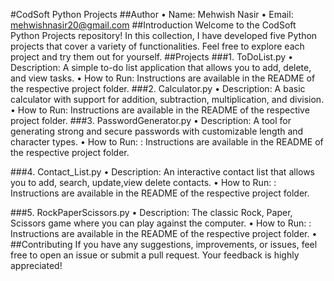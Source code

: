 #CodSoft Python Projects
##Author
•	Name: Mehwish Nasir
•	Email: mehwishnasir20@gmail.com
##Introduction
Welcome to the CodSoft Python Projects repository! In this collection, I have developed five Python projects that cover a variety of functionalities. Feel free to explore each project and try them out for yourself.
##Projects
###1. ToDoList.py
•	Description: A simple to-do list application that allows you to add, delete, and view tasks.
•	How to Run: Instructions are available in the README of the respective project folder.
###2. Calculator.py
•	Description: A basic calculator with support for addition, subtraction, multiplication, and division.
•	How to Run: Instructions are available in the README of the respective project folder.
###3. PasswordGenerator.py
•	Description: A tool for generating strong and secure passwords with customizable length and character types.
•	How to Run: : Instructions are available in the README of the respective project folder.

###4. Contact_List.py
•	Description: An interactive contact list that allows you to add, search, update,view delete contacts.
•	How to Run: : Instructions are available in the README of the respective project folder.

###5. RockPaperScissors.py
•	Description: The classic Rock, Paper, Scissors game where you can play against the computer.
•	How to Run: : Instructions are available in the README of the respective project folder.
•	
##Contributing
If you have any suggestions, improvements, or issues, feel free to open an issue or submit a pull request. Your feedback is highly appreciated!

